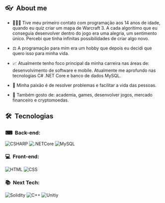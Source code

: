 <h2> 👓 &nbsp;About me </h2>

- 👨🏻‍💻 Tive meu primeiro contato com programação aos 14 anos de idade, quando eu quiz criar um mapa de Warcraft 3. A cada algoritimo que eu conseguia desenvolver dentro do jogo era uma alegria, um sentimento único. Percebi que tinha infinitas possibilidades de criar algo novo.

- ⚖ A programação para mim era um hobby que depois eu decidi que quero isso para minha vida.

- 📈 Atualmente tenho foco principal da minha carreira nas áreas de: desenvolvimento de software e mobile. Atualmente me aprofundo nas tecnologias C# .NET Core e banco de dados MySQL.

- 💙 Minha paixão é de resolver problemas e facilitar a vida das pessoas.

- 🎱 Também gosto de: academia, games, desenvolver jogos, mercado financeiro e cryptomoedas.

<h2> 🛠 &nbsp;Tecnologias</h2>
<h3> ⌨ &nbsp;Back-end:</h3>

![CSHARP](https://img.shields.io/badge/-Csharp-A340CF?style=flat&logo=Csharp)
![.NETCore](https://img.shields.io/badge/-.NET%20Core-A340CF?style=flat&logo=dotNET)
![MySQL](https://img.shields.io/badge/-MySQL-E1E1E1?style=flat&logo=mysql)

<h3> 💻 &nbsp;Front-end:</h3>

![HTML](https://img.shields.io/badge/-HTML-E1E1E1?style=flat&logo=HTML5)
![CSS](https://img.shields.io/badge/-CSS-E1E1E1?style=flat&logo=CSS3&logoColor=1572B6)

<h3> 📚 &nbsp;Next Tech:</h3>

![Solidity](https://img.shields.io/badge/-Solidity-3C335F?style=flat&logo=solidity)
![C++](https://img.shields.io/badge/-C++-blue?style=flat&logo=Cplusplus)
![Unitiy](https://img.shields.io/badge/-Unity-black?style=flat&logo=Unity)
